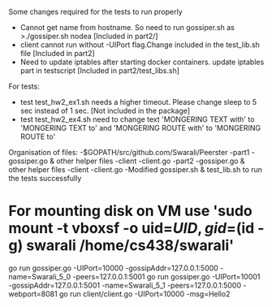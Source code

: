 Some changes required for the tests to run properly
- Cannot get name from hostname. So need to run gossiper.sh as >./gossiper.sh nodea [Included in part2/]
- client cannot run without -UIPort flag.Change included in the test_lib.sh file [Included in part2]
- Need to update iptables after starting docker containers. update iptables part in testscript [Included in part2/test_libs.sh]

For tests:
- test test_hw2_ex1.sh needs a higher timeout. Please change sleep to 5 sec instead of 1 sec. [Not included in the package]
- test test_hw2_ex4.sh need to change text 'MONGERING TEXT with' to 'MONGERING TEXT to' and 'MONGERING ROUTE with' to 'MONGERING ROUTE to'

Organisation of files:
-$GOPATH/src/github.com/Swarali/Peerster
    -part1
        -gossiper.go & other helper files
        -client
            -client.go
    -part2
        -gossiper.go & other helper files
        -client
            -client.go
        -Modified gossiper.sh & test_lib.sh to run the tests successfully

# For mounting disk on VM use 'sudo mount -t vboxsf -o uid=$UID,gid=$(id -g) swarali /home/cs438/swarali'
go run gossiper.go -UIPort=10000 -gossipAddr=127.0.0.1:5000 -name=Swarali_5_0 -peers=127.0.0.1:5001
go run gossiper.go -UIPort=10001 -gossipAddr=127.0.0.1:5001 -name=Swarali_5_1 -peers=127.0.0.1:5000 -webport=8081
go run client/client.go -UIPort=10000 -msg=Hello2


